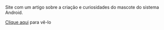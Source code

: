 Site com um artigo sobre a criação e curiosidades do mascote do sistema Android.

<a href='https://fhugomendes.github.io/android-site/' target='_blank'>Clique aqui</a> para vê-lo

